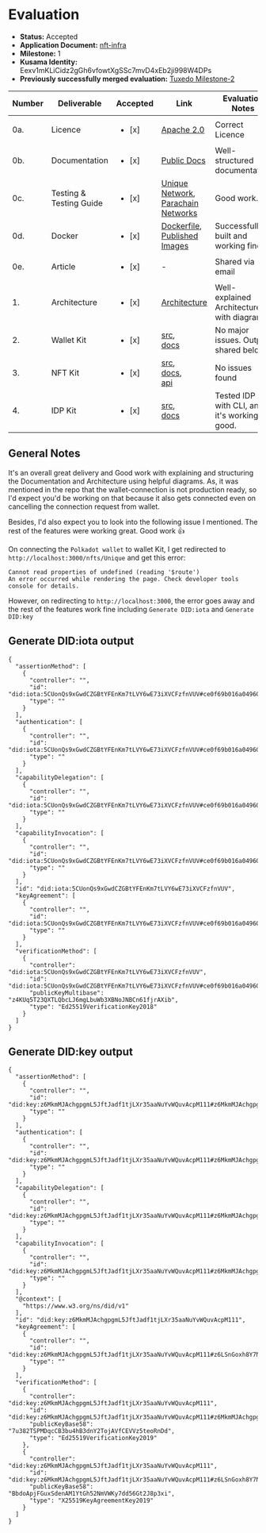 # Evaluation

- **Status:** Accepted
- **Application Document:** [nft-infra](https://github.com/w3f/Grants-Program/blob/master/applications/walt-id_nft-infra.md)
- **Milestone:** 1
- **Kusama Identity:** Eexv1mKLiCidz2gGh6vfowtXgSSc7mvD4xEb2ji998W4DPs
- **Previously successfully merged evaluation:** [Tuxedo Milestone-2](https://github.com/w3f/Grant-Milestone-Delivery/pull/825)

| Number | Deliverable             | Accepted               | Link                                                                                                                                                                                                                                  | Evaluation Notes                                |
| ------ | ----------------------- | ---------------------- | ------------------------------------------------------------------------------------------------------------------------------------------------------------------------------------------------------------------------------------- | ----------------------------------------------- |
| 0a.    | Licence                 | <ul><li>[x] </li></ul> | [Apache 2.0](https://github.com/walt-id/waltid-nftkit/blob/main/LICENSE)                                                                                                                                                              | Correct Licence                                 |
| 0b.    | Documentation           | <ul><li>[x] </li></ul> | [Public Docs](https://docs.walt.id/v/nft-kit/ecosystems/polkadot)                                                                                                                                                                     | Well-structured documentation                   |
| 0c.    | Testing & Testing Guide | <ul><li>[x] </li></ul> | [Unique Network](https://docs.walt.id/v/nft-kit/ecosystems/polkadot/query-nfts/unique-network),<br/>[Parachain Networks](https://docs.walt.id/v/nft-kit/ecosystems/polkadot/query-nfts/parachain-networks)                            | Good work.                                      |
| 0d.    | Docker                  | <ul><li>[x] </li></ul> | [Dockerfile](https://github.com/walt-id/waltid-nftkit/blob/main/Dockerfile),<br/>[Published Images](https://hub.docker.com/u/waltid)                                                                                                  | Successfully built and working fine.            |
| 0e.    | Article                 | <ul><li>[x] </li></ul> | -                                                                                                                                                                                                                                     | Shared via email                                |
| 1.     | Architecture            | <ul><li>[x] </li></ul> | [Architecture](https://docs.walt.id/v/nft-kit/ecosystems/polkadot/architecture)                                                                                                                                                       | Well-explained Architecture with diagrams.      |
| 2.     | Wallet Kit              | <ul><li>[x] </li></ul> | [src](https://github.com/walt-id/waltid-walletkit),<br/>[docs](https://docs.walt.id/v/nft-kit/ecosystems/polkadot/nft-or-wallet)                                                                                                      | No major issues. Output shared below.           |
| 3.     | NFT Kit                 | <ul><li>[x] </li></ul> | [src](https://github.com/walt-id/waltid-nftkit),<br/>[docs](https://docs.walt.id/v/nft-kit/ecosystems/polkadot/nft-or-ownership-verification#nft-ownership-verification),<br/>[api](https://nftkit.walt-test.cloud/v2/nftkit/swagger) | No issues found                                 |
| 4.     | IDP Kit                 | <ul><li>[x] </li></ul> | [src](https://github.com/walt-id/waltid-idpkit),<br/>[docs](https://docs.walt.id/v/idpkit/concepts/identity-provision-via-nfts-with-polkadot)                                                                                         | Tested IDP Kit with CLI, and it's working good. |

## General Notes

It's an overall great delivery and Good work with explaining and structuring the Documentation and Architecture using helpful diagrams.
As, it was mentioned in the repo that the wallet-connection is not production ready, so I'd expect you'd be working on that because it also gets connected even on cancelling the connection request from wallet.

Besides, I'd also expect you to look into the following issue I mentioned. The rest of the features were working great. Good work 👍

On connecting the `Polkadot wallet` to wallet Kit, I get redirected to `http://localhost:3000/nfts/Unique` and get this error:

```
Cannot read properties of undefined (reading '$route')
An error occurred while rendering the page. Check developer tools console for details.
```

However, on redirecting to `http://localhost:3000`, the error goes away and the rest of the features work fine including `Generate DID:iota` and `Generate DID:key`

## Generate DID:iota output

```
{
  "assertionMethod": [
    {
      "controller": "",
      "id": "did:iota:5CUonQs9xGwdCZGBtYFEnKm7tLVY6wE73iXVCFzfnVUV#ce0f69b016a049608f88aedcca882ea2",
      "type": ""
    }
  ],
  "authentication": [
    {
      "controller": "",
      "id": "did:iota:5CUonQs9xGwdCZGBtYFEnKm7tLVY6wE73iXVCFzfnVUV#ce0f69b016a049608f88aedcca882ea2",
      "type": ""
    }
  ],
  "capabilityDelegation": [
    {
      "controller": "",
      "id": "did:iota:5CUonQs9xGwdCZGBtYFEnKm7tLVY6wE73iXVCFzfnVUV#ce0f69b016a049608f88aedcca882ea2",
      "type": ""
    }
  ],
  "capabilityInvocation": [
    {
      "controller": "",
      "id": "did:iota:5CUonQs9xGwdCZGBtYFEnKm7tLVY6wE73iXVCFzfnVUV#ce0f69b016a049608f88aedcca882ea2",
      "type": ""
    }
  ],
  "id": "did:iota:5CUonQs9xGwdCZGBtYFEnKm7tLVY6wE73iXVCFzfnVUV",
  "keyAgreement": [
    {
      "controller": "",
      "id": "did:iota:5CUonQs9xGwdCZGBtYFEnKm7tLVY6wE73iXVCFzfnVUV#ce0f69b016a049608f88aedcca882ea2",
      "type": ""
    }
  ],
  "verificationMethod": [
    {
      "controller": "did:iota:5CUonQs9xGwdCZGBtYFEnKm7tLVY6wE73iXVCFzfnVUV",
      "id": "did:iota:5CUonQs9xGwdCZGBtYFEnKm7tLVY6wE73iXVCFzfnVUV#ce0f69b016a049608f88aedcca882ea2",
      "publicKeyMultibase": "z4KUq5T23QXTLQbcLJ6mgLbuWb3XBNoJNBCn61fjrAXib",
      "type": "Ed25519VerificationKey2018"
    }
  ]
}
```

## Generate DID:key output

```
{
  "assertionMethod": [
    {
      "controller": "",
      "id": "did:key:z6MkmMJAchgpgmL5JftJadf1tjLXr35aaNuYvWQuvAcpM111#z6MkmMJAchgpgmL5JftJadf1tjLXr35aaNuYvWQuvAcpM111",
      "type": ""
    }
  ],
  "authentication": [
    {
      "controller": "",
      "id": "did:key:z6MkmMJAchgpgmL5JftJadf1tjLXr35aaNuYvWQuvAcpM111#z6MkmMJAchgpgmL5JftJadf1tjLXr35aaNuYvWQuvAcpM111",
      "type": ""
    }
  ],
  "capabilityDelegation": [
    {
      "controller": "",
      "id": "did:key:z6MkmMJAchgpgmL5JftJadf1tjLXr35aaNuYvWQuvAcpM111#z6MkmMJAchgpgmL5JftJadf1tjLXr35aaNuYvWQuvAcpM111",
      "type": ""
    }
  ],
  "capabilityInvocation": [
    {
      "controller": "",
      "id": "did:key:z6MkmMJAchgpgmL5JftJadf1tjLXr35aaNuYvWQuvAcpM111#z6MkmMJAchgpgmL5JftJadf1tjLXr35aaNuYvWQuvAcpM111",
      "type": ""
    }
  ],
  "@context": [
    "https://www.w3.org/ns/did/v1"
  ],
  "id": "did:key:z6MkmMJAchgpgmL5JftJadf1tjLXr35aaNuYvWQuvAcpM111",
  "keyAgreement": [
    {
      "controller": "",
      "id": "did:key:z6MkmMJAchgpgmL5JftJadf1tjLXr35aaNuYvWQuvAcpM111#z6LSnGoxh8Y7NNgBj39vsf4qbHHWDv2d2aHnW3oxNUwfXRjU",
      "type": ""
    }
  ],
  "verificationMethod": [
    {
      "controller": "did:key:z6MkmMJAchgpgmL5JftJadf1tjLXr35aaNuYvWQuvAcpM111",
      "id": "did:key:z6MkmMJAchgpgmL5JftJadf1tjLXr35aaNuYvWQuvAcpM111#z6MkmMJAchgpgmL5JftJadf1tjLXr35aaNuYvWQuvAcpM111",
      "publicKeyBase58": "7u382TSPMDqcCB3bu4hB3dnY2TojAVfCEVVz5teoRnDd",
      "type": "Ed25519VerificationKey2019"
    },
    {
      "controller": "did:key:z6MkmMJAchgpgmL5JftJadf1tjLXr35aaNuYvWQuvAcpM111",
      "id": "did:key:z6MkmMJAchgpgmL5JftJadf1tjLXr35aaNuYvWQuvAcpM111#z6LSnGoxh8Y7NNgBj39vsf4qbHHWDv2d2aHnW3oxNUwfXRjU",
      "publicKeyBase58": "BbdoApjFGuxSdenAM1YtGh52NmVWKy7dd56Gt2J8p3xi",
      "type": "X25519KeyAgreementKey2019"
    }
  ]
}
```
